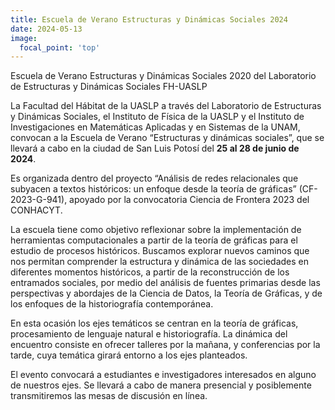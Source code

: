 ```yaml
---
title: Escuela de Verano Estructuras y Dinámicas Sociales 2024
date: 2024-05-13
image:
  focal_point: 'top'
---
```


Escuela de Verano Estructuras y Dinámicas Sociales 2020 del Laboratorio de Estructuras y Dinámicas Sociales FH-UASLP

<!--more-->

La Facultad del Hábitat de la UASLP a través del Laboratorio de Estructuras y Dinámicas Sociales, el Instituto de Física de la UASLP y el Instituto de Investigaciones en Matemáticas Aplicadas y en Sistemas de la UNAM, convocan a la Escuela de Verano “Estructuras y dinámicas sociales”, que se llevará a cabo en la ciudad de San Luis Potosí del **25 al 28 de junio de 2024**.
 
Es organizada dentro del proyecto “Análisis de redes relacionales que subyacen a textos históricos: un enfoque desde la teoría de gráficas” (CF-2023-G-941), apoyado por la convocatoria Ciencia de Frontera 2023 del CONHACYT.
 
La escuela tiene como objetivo reflexionar sobre la implementación de herramientas computacionales a partir de la teoría de gráficas para el estudio de procesos históricos. Buscamos explorar nuevos caminos que nos permitan comprender la estructura y dinámica de las sociedades en diferentes momentos históricos, a partir de la reconstrucción de los entramados sociales, por medio del análisis de fuentes primarias desde las perspectivas y abordajes de la Ciencia de Datos, la Teoría de Gráficas, y de los enfoques de la historiografía contemporánea.
 
En esta ocasión los ejes temáticos se centran en la teoría de gráficas, procesamiento de lenguaje natural e historiografía. La dinámica del encuentro consiste en ofrecer talleres por la mañana, y conferencias por la tarde, cuya temática girará entorno a los ejes planteados.
 
El evento convocará a estudiantes e investigadores interesados en alguno de nuestros ejes. Se llevará a cabo de manera presencial y posiblemente transmitiremos las mesas de discusión en línea. 
